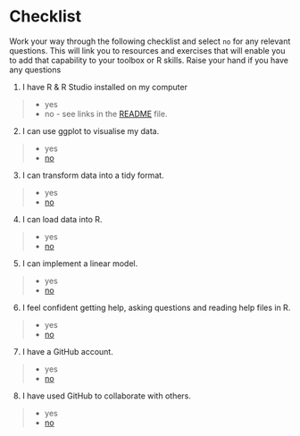 
# Checklist 
Work your way through the following checklist and select `no` for any relevant questions. This will link you to resources and exercises that will enable you to add that capability to your toolbox or R skills. Raise your hand if you have any questions
1. I have R & R Studio installed on my computer 
 > * yes
 > * no - see links in the [README](https://github.com/jesse-jesse/r_intro/blob/master/README.md) file. 
2. I can use ggplot to visualise my data.   
 > * yes   
 > * [no](https://github.com/jesse-jesse/r_intro/blob/master/2.visualisation.md) 
3. I can transform data into a tidy format.      
 > * yes   
 > * [no]()   
4. I can load data into R.      
 > * yes   
 > * [no]()   
5. I can implement a linear model.   
 > * yes   
 > * [no]()   
6. I feel confident getting help, asking questions and reading help files in R.      
 > * yes   
 > * [no]()  
7. I have a GitHub account.   
 > * yes   
 > * [no]()   
8. I have used GitHub to collaborate with others.  
 > * yes   
 > * [no]()   


